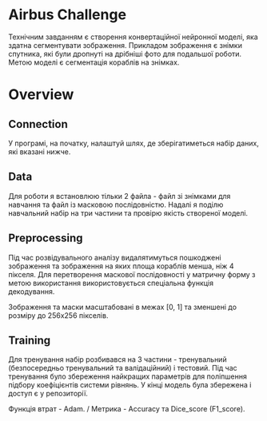 # Airbus Challenge

Технічним завданням є створення конвертаційної нейронної моделі, яка здатна сегментувати зображення. Прикладом зображення є знімки спутника, які були дропнуті на дрібніші фото для подальшої роботи. Метою моделі є сегментація кораблів на знімках.

# Overview

## Connection
У програмі, на початку, налаштуй шлях, де зберігатиметься набір даних, які вказані нижче.

## Data
Для роботи я встановлюю тільки 2 файла - файл зі знімками для навчання та файл із масковою послідовністю. Надалі я поділю навчальний набір на три частини та провірю якість створеної моделі.

## Preprocessing
Під час розвідувального аналізу видалятимуться пошкоджені зображення та зображення на яких площа кораблів менша, ніж 4 пікселя.
Для перетворення маскової послідовності у матричну форму з метою використання використовується спеціальна функція декодування.

Зображення та маски масштабовані в межах [0, 1] та зменшені до розміру до 256x256 пікселів. 

## Training
Для тренування набір розбивався на 3 частини - тренувальний (безпосередньо тренувальний та валідаційний) і тестовий. Під час тренування було збереження найкращих параметрів для поліпшення підбору коефіцієнтів системи рівнянь. 
У кінці модель була збережена і доступ є у репозиторії.

Функція втрат - Adam. /
Метрика - Accuracy та Dice_score (F1_score).
